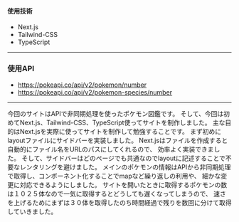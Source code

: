#### 使用技術
* Next.js
* Tailwind-CSS
* TypeScript
---
### 使用API
* https://pokeapi.co/api/v2/pokemon/number
* https://pokeapi.co/api/v2/pokemon-species/number
---
今回のサイトはAPIで非同期処理を使ったポケモン図鑑です。
そして、今回は初めてNext.js、Tailwind-CSS、TypeScript使ってサイトを制作しました。
主な目的はNext.jsを実際に使ってサイトを制作して勉強することです。
まず初めにlayoutファイルにサイドバーを実装しました。
Next.jsはファイルを作成すると自動的にファイル名をURLのパスにしてくれるので、
効率よく実装できました。
そして、サイドバーはどのページでも共通なのでlayoutに記述することで不要なレンタリングを避けました。
メインのポケモンの情報はAPIから非同期処理で取得し、コンポーネント化することでmapなど繰り返しの利用や、
細かな変更に対応できるようにしました。
サイトを開いたときに取得するポケモンの数は１０２５体なので一気に取得するとどうしても遅くなってしまうので、
速さを上げるためにまずは３０体を取得したのち時間経過で残りを数回に分けて取得していきました。
